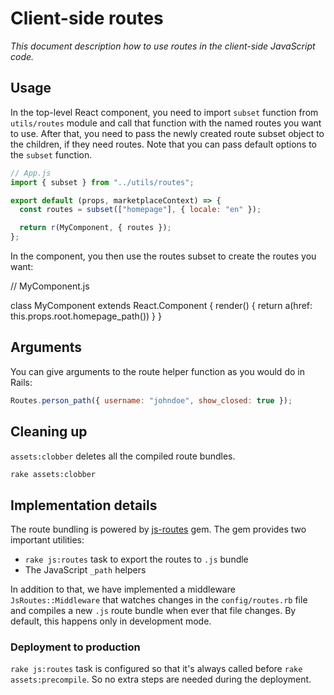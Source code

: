 # Client-side routes

_This document description how to use routes in the client-side JavaScript code._

## Usage

In the top-level React component, you need to import `subset` function from `utils/routes` module and call that function with the named routes you want to use. After that, you need to pass the newly created route subset object to the children, if they need routes. Note that you can pass default options to the `subset` function.

```js
// App.js
import { subset } from "../utils/routes";

export default (props, marketplaceContext) => {
  const routes = subset(["homepage"], { locale: "en" });

  return r(MyComponent, { routes });
};
```

In the component, you then use the routes subset to create the routes you want:

// MyComponent.js

class MyComponent extends React.Component {
render() {
return a(href: this.props.root.homepage_path())
}
}

## Arguments

You can give arguments to the route helper function as you would do in Rails:

```js
Routes.person_path({ username: "johndoe", show_closed: true });
```

## Cleaning up

`assets:clobber` deletes all the compiled route bundles.

```bash
rake assets:clobber
```

## Implementation details

The route bundling is powered by [js-routes](https://github.com/railsware/js-routes) gem. The gem provides two important utilities:

- `rake js:routes` task to export the routes to `.js` bundle
- The JavaScript `_path` helpers

In addition to that, we have implemented a middleware `JsRoutes::Middleware` that watches changes in the `config/routes.rb` file and compiles a new `.js` route bundle when ever that file changes. By default, this happens only in development mode.

### Deployment to production

`rake js:routes` task is configured so that it's always called before `rake assets:precompile`. So no extra steps are needed during the deployment.
